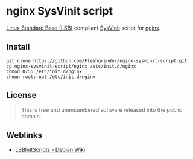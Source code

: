 # nginx SysVinit script
[Linux Standard Base (LSB)](http://www.linuxfoundation.org/collaborate/workgroups/lsb) compliant [SysVinit](http://freecode.com/projects/sysvinit) script for [nginx](http://nginx.org/).

## Install
```
git clone https://github.com/Fleshgrinder/nginx-sysvinit-script.git
cp nginx-sysvinit-script/nginx /etc/init.d/nginx
chmod 0755 /etc/init.d/nginx
chown root:root /etc/init.d/nginx
```

## License
> This is free and unencumbered software released into the public domain.

## Weblinks
* [LSBInitScripts - Debian Wiki](https://wiki.debian.org/LSBInitScripts)
